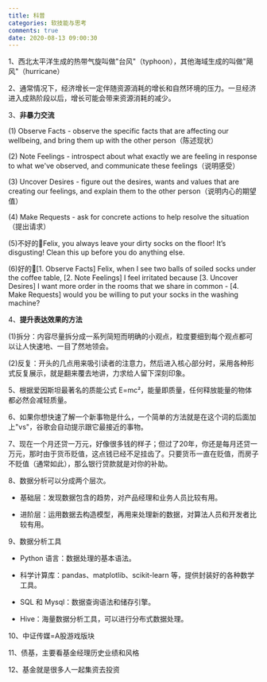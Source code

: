 ```yaml
---
title: 科普
categories: 软技能与思考
comments: true
date: 2020-08-13 09:00:30
---
```

1、西北太平洋生成的热带气旋叫做"台风"（typhoon），其他海域生成的叫做"飓风"（hurricane）

2、通常情况下，经济增长一定伴随资源消耗的增长和自然环境的压力。一旦经济进入成熟阶段以后，增长可能会带来资源消耗的减少。

3、**非暴力交流**

(1) Observe Facts - observe the specific facts that are affecting our wellbeing, and bring them up with the other person（陈述现状）

(2) Note Feelings - introspect about what exactly we are feeling in response to what we've observed, and communicate these feelings（说明感受）

(3) Uncover Desires - figure out the desires, wants and values that are creating our feelings, and explain them to the other person（说明内心的期望值）

(4) Make Requests - ask for concrete actions to help resolve the situation（提出请求）

(5)不好的🌰Felix, you always leave your dirty socks on the floor! It’s disgusting! Clean this up before you do anything else.

(6)好的🌰[1. Observe Facts] Felix, when I see two balls of soiled socks under the coffee table, [2. Note Feelings] I feel irritated because [3. Uncover Desires] I want more order in the rooms that we share in common - [4. Make Requests] would you be willing to put your socks in the washing machine?

4、**提升表达效果的方法**

(1)拆分：内容尽量拆分成一系列简短而明确的小观点，粒度要细到每个观点都可以让人快速地、一目了然地领会。 

(2)反复：开头的几点用来吸引读者的注意力，然后进入核心部分时，采用各种形式反复展示，就是翻来覆去地讲，力求给人留下深刻印象。

5、根据爱因斯坦最著名的质能公式 E=mc²，能量即质量，任何释放能量的物体都必然会减轻质量。

6、如果你想快速了解一个新事物是什么，一个简单的方法就是在这个词的后面加上"vs"，谷歌会自动提示跟它最接近的事物。

7、现在一个月还贷一万元，好像很多钱的样子；但过了20年，你还是每月还贷一万元，那时由于货币贬值，这点钱已经不足挂齿了。只要货币一直在贬值，而房子不贬值（通常如此），那么银行贷款就是对你的补助。

8、数据分析可以分成两个层次。

- 基础层：发现数据包含的趋势，对产品经理和业务人员比较有用。

- 进阶层：运用数据去构造模型，再用来处理新的数据，对算法人员和开发者比较有用。
 
9、数据分析工具

- Python 语言：数据处理的基本语法。

- 科学计算库：pandas、matplotlib、scikit-learn 等，提供封装好的各种数学工具。

- SQL 和 Mysql：数据查询语法和储存引擎。

- Hive：海量数据分析工具，可以进行分布式数据处理。

10、中证传媒=A股游戏版块

11、债基，主要看基金经理历史业绩和风格

12、基金就是很多人一起集资去投资